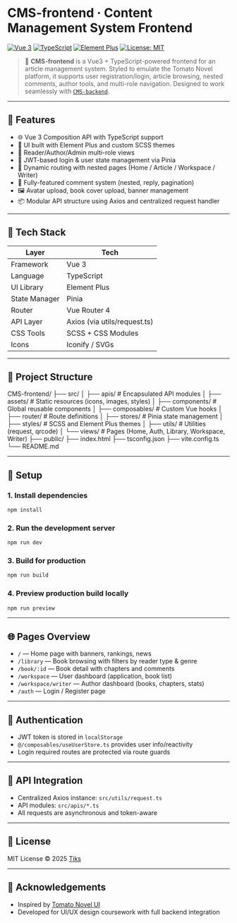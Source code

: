 # CMS-frontend · Content Management System Frontend

[![Vue 3](https://img.shields.io/badge/Vue-3.x-green)](https://vuejs.org/)
[![TypeScript](https://img.shields.io/badge/Language-TypeScript-blue)](https://www.typescriptlang.org/)
[![Element Plus](https://img.shields.io/badge/UI-Element_Plus-orange)](https://element-plus.org/)
[![License: MIT](https://img.shields.io/badge/license-MIT-green.svg)](LICENSE)

> 🌟 **CMS-frontend** is a Vue3 + TypeScript-powered frontend for an article management system. Styled to emulate the Tomato Novel platform, it supports user registration/login, article browsing, nested comments, author tools, and multi-role navigation. Designed to work seamlessly with [`CMS-backend`](https://github.com/Tiks05/CMS-backend).

---

## 🚀 Features

- 🌐 Vue 3 Composition API with TypeScript support
- 💅 UI built with Element Plus and custom SCSS themes
- 📖 Reader/Author/Admin multi-role views
- 🔐 JWT-based login & user state management via Pinia
- 🧭 Dynamic routing with nested pages (Home / Article / Workspace / Writer)
- 💬 Fully-featured comment system (nested, reply, pagination)
- 🖼️ Avatar upload, book cover upload, banner management
- 📦 Modular API structure using Axios and centralized request handler

---

## 🧱 Tech Stack

| Layer         | Tech                          |
|---------------|-------------------------------|
| Framework     | Vue 3                         |
| Language      | TypeScript                    |
| UI Library    | Element Plus                  |
| State Manager | Pinia                         |
| Router        | Vue Router 4                  |
| API Layer     | Axios (via utils/request.ts)  |
| CSS Tools     | SCSS + CSS Modules            |
| Icons         | Iconify / SVGs                |

---

## 📁 Project Structure

CMS-frontend/
├── src/
│   ├── apis/                # Encapsulated API modules
│   ├── assets/              # Static resources (icons, images, styles)
│   ├── components/          # Global reusable components
│   ├── composables/         # Custom Vue hooks
│   ├── router/              # Route definitions
│   ├── stores/              # Pinia state management
│   ├── styles/              # SCSS and Element Plus themes
│   ├── utils/               # Utilities (request, qrcode)
│   └── views/               # Pages (Home, Auth, Library, Workspace, Writer)
├── public/
├── index.html
├── tsconfig.json
├── vite.config.ts
└── README.md

---

## 🔧 Setup

### 1. Install dependencies

```bash
npm install
```

### 2. Run the development server

```bash
npm run dev
```

### 3. Build for production

```bash
npm run build
```

### 4. Preview production build locally

```bash
npm run preview
```

---

## 🌐 Pages Overview

- `/` — Home page with banners, rankings, news
- `/library` — Book browsing with filters by reader type & genre
- `/book/:id` — Book detail with chapters and comments
- `/workspace` — User dashboard (application, book list)
- `/workspace/writer` — Author dashboard (books, chapters, stats)
- `/auth` — Login / Register page

---

## 🔐 Authentication

- JWT token is stored in `localStorage`
- `@/composables/useUserStore.ts` provides user info/reactivity
- Login required routes are protected via route guards

---

## 📡 API Integration

- Centralized Axios instance: `src/utils/request.ts`
- API modules: `src/apis/*.ts`
- All requests are asynchronous and token-aware

---

## 📄 License

MIT License © 2025 [Tiks](https://github.com/Tiks05)

---

## 🙌 Acknowledgements

- Inspired by [Tomato Novel UI](https://fanqienovel.com/)
- Developed for UI/UX design coursework with full backend integration
